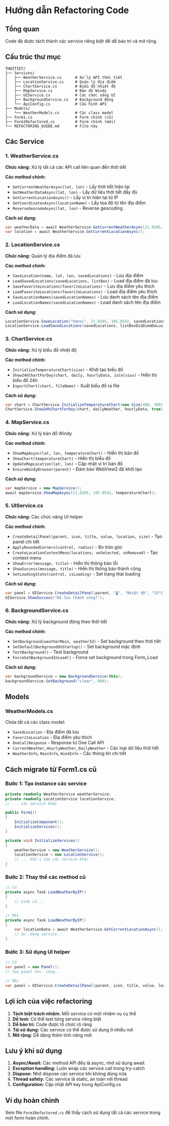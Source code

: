 # Hướng dẫn Refactoring Code

## Tổng quan
Code đã được tách thành các service riêng biệt để dễ bảo trì và mở rộng.

## Cấu trúc thư mục

```
THOITIET/
├── Services/
│   ├── WeatherService.cs      # Xử lý API thời tiết
│   ├── LocationService.cs     # Quản lý địa điểm
│   ├── ChartService.cs        # Biểu đồ nhiệt độ
│   ├── MapService.cs          # Bản đồ Windy
│   ├── UIService.cs           # Các chức năng UI
│   ├── BackgroundService.cs   # Background động
│   └── ApiConfig.cs           # Cấu hình API
├── Models/
│   └── WeatherModels.cs       # Các class model
├── Form1.cs                   # Form chính (cũ)
├── Form1Refactored.cs         # Form chính (mới)
└── REFACTORING_GUIDE.md       # File này
```

## Các Service

### 1. WeatherService.cs
**Chức năng:** Xử lý tất cả các API call liên quan đến thời tiết

**Các method chính:**
- `GetCurrentWeatherAsync(lat, lon)` - Lấy thời tiết hiện tại
- `GetWeatherDataAsync(lat, lon)` - Lấy dữ liệu thời tiết đầy đủ
- `GetCurrentLocationAsync()` - Lấy vị trí hiện tại từ IP
- `GetCoordinatesAsync(locationName)` - Lấy tọa độ từ tên địa điểm
- `ReverseGeocodeAsync(lat, lon)` - Reverse geocoding

**Cách sử dụng:**
```csharp
var weatherData = await WeatherService.GetCurrentWeatherAsync(21.0285, 105.8542);
var location = await WeatherService.GetCurrentLocationAsync();
```

### 2. LocationService.cs
**Chức năng:** Quản lý địa điểm đã lưu

**Các method chính:**
- `SaveLocation(name, lat, lon, savedLocations)` - Lưu địa điểm
- `LoadSavedLocations(savedLocations, listBox)` - Load địa điểm đã lưu
- `SaveFavoriteLocations(favoriteLocations)` - Lưu địa điểm yêu thích
- `LoadFavoriteLocations(favoriteLocations)` - Load địa điểm yêu thích
- `SaveLocationNames(savedLocationNames)` - Lưu danh sách tên địa điểm
- `LoadLocationNames(savedLocationNames)` - Load danh sách tên địa điểm

**Cách sử dụng:**
```csharp
LocationService.SaveLocation("Hanoi", 21.0285, 105.8542, savedLocations);
LocationService.LoadSavedLocations(savedLocations, listBoxDiaDiemDaLuu);
```

### 3. ChartService.cs
**Chức năng:** Xử lý biểu đồ nhiệt độ

**Các method chính:**
- `InitializeTemperatureChart(size)` - Khởi tạo biểu đồ
- `Show24hChartForDay(chart, daily, hourlyData, isCelsius)` - Hiển thị biểu đồ 24h
- `ExportChart(chart, fileName)` - Xuất biểu đồ ra file

**Cách sử dụng:**
```csharp
var chart = ChartService.InitializeTemperatureChart(new Size(400, 300));
ChartService.Show24hChartForDay(chart, dailyWeather, hourlyData, true);
```

### 4. MapService.cs
**Chức năng:** Xử lý bản đồ Windy

**Các method chính:**
- `ShowMapAsync(lat, lon, temperatureChart)` - Hiển thị bản đồ
- `ShowChart(temperatureChart)` - Hiển thị biểu đồ
- `UpdateMapLocation(lat, lon)` - Cập nhật vị trí bản đồ
- `EnsureWindyBrowser(parent)` - Đảm bảo WebView2 đã khởi tạo

**Cách sử dụng:**
```csharp
var mapService = new MapService();
await mapService.ShowMapAsync(21.0285, 105.8542, temperatureChart);
```

### 5. UIService.cs
**Chức năng:** Các chức năng UI helper

**Các method chính:**
- `CreateDetailPanel(parent, icon, title, value, location, size)` - Tạo panel chi tiết
- `ApplyRoundedCorners(control, radius)` - Bo tròn góc
- `CreateLocationContextMenu(locations, onSelected, onRemoved)` - Tạo context menu
- `ShowError(message, title)` - Hiển thị thông báo lỗi
- `ShowSuccess(message, title)` - Hiển thị thông báo thành công
- `SetLoadingState(control, isLoading)` - Set trạng thái loading

**Cách sử dụng:**
```csharp
var panel = UIService.CreateDetailPanel(parent, "🌡️", "Nhiệt độ", "25°C", new Point(0, 0), new Size(100, 60));
UIService.ShowSuccess("Đã lưu thành công!");
```

### 6. BackgroundService.cs
**Chức năng:** Xử lý background động theo thời tiết

**Các method chính:**
- `SetBackground(weatherMain, weatherId)` - Set background theo thời tiết
- `SetDefaultBackgroundOnStartup()` - Set background mặc định
- `TestBackground()` - Test background
- `ForceSetBackgroundInLoad()` - Force set background trong Form_Load

**Cách sử dụng:**
```csharp
var backgroundService = new BackgroundService(this);
backgroundService.SetBackground("clear", 800);
```

## Models

### WeatherModels.cs
Chứa tất cả các class model:
- `SavedLocation` - Địa điểm đã lưu
- `FavoriteLocation` - Địa điểm yêu thích
- `OneCallResponse` - Response từ One Call API
- `CurrentWeather`, `HourlyWeather`, `DailyWeather` - Các loại dữ liệu thời tiết
- `WeatherInfo`, `MainInfo`, `WindInfo` - Các thông tin chi tiết

## Cách migrate từ Form1.cs cũ

### Bước 1: Tạo instance các service
```csharp
private readonly WeatherService weatherService;
private readonly LocationService locationService;
// ... các service khác

public Form1()
{
    InitializeComponent();
    InitializeServices();
}

private void InitializeServices()
{
    weatherService = new WeatherService();
    locationService = new LocationService();
    // ... khởi tạo các service khác
}
```

### Bước 2: Thay thế các method cũ
```csharp
// Cũ
private async Task LoadWeatherByIP()
{
    // Code cũ...
}

// Mới
private async Task LoadWeatherByIP()
{
    var locationData = await WeatherService.GetCurrentLocationAsync();
    // Sử dụng service...
}
```

### Bước 3: Sử dụng UI helper
```csharp
// Cũ
var panel = new Panel();
// Tạo panel thủ công...

// Mới
var panel = UIService.CreateDetailPanel(parent, icon, title, value, location, size);
```

## Lợi ích của việc refactoring

1. **Tách biệt trách nhiệm:** Mỗi service có một nhiệm vụ cụ thể
2. **Dễ test:** Có thể test từng service riêng biệt
3. **Dễ bảo trì:** Code được tổ chức rõ ràng
4. **Tái sử dụng:** Các service có thể được sử dụng ở nhiều nơi
5. **Mở rộng:** Dễ dàng thêm tính năng mới

## Lưu ý khi sử dụng

1. **Async/Await:** Các method API đều là async, nhớ sử dụng await
2. **Exception handling:** Luôn wrap các service call trong try-catch
3. **Dispose:** Nhớ dispose các service khi không dùng nữa
4. **Thread safety:** Các service là static, an toàn với thread
5. **Configuration:** Cập nhật API key trong ApiConfig.cs

## Ví dụ hoàn chỉnh

Xem file `Form1Refactored.cs` để thấy cách sử dụng tất cả các service trong một form hoàn chỉnh.